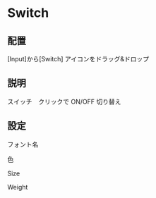 # Switch

## 配置

[Input]から[Switch]  アイコンをドラッグ&ドロップ

## 説明

スイッチ　クリックで ON/OFF 切り替え

## 設定

フォント名

色

Size

Weight